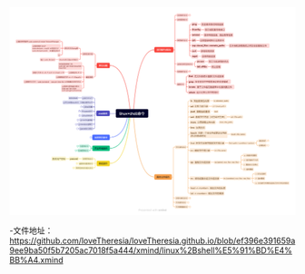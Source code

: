 ![linux+shell命令](https://github.com/loveTheresia/loveTheresia.github.io/blob/91de8c7bec97783efa137861fcce1919fa988487/images/linux%2Bshell%E5%91%BD%E4%BB%A4.png)

-文件地址：
https://github.com/loveTheresia/loveTheresia.github.io/blob/ef396e391659a9ee9ba50f5b7205ac7018f5a444/xmind/linux%2Bshell%E5%91%BD%E4%BB%A4.xmind

